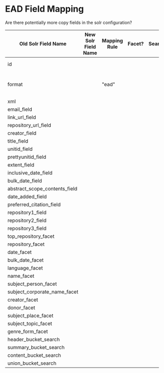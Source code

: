 # EAD Field Mapping

Are there potentially more copy fields in the solr configuration?

| Old Solr Field Name           | New Solr Field Name | Mapping Rule | Facet? | Searchable? | Displayed In | Note |
|-------------------------------| ----- |-------------|--------|-------------| ----- |------|
| id                            | | |        |             | Index, Show | |
| format                        | | "ead"       |        |             |      | Probably not needed anymore? |
| xml                           | | | | | | | 
| email_field                   | | | | | | | 
| link_url_field                | | | | | | | 
| repository_url_field          | | | | | | | 
| creator_field                 | | | | | | | 
| title_field                   | | | | | | | 
| unitid_field                  | | | | | | | 
| prettyunitid_field            | | | | | | | 
| extent_field                  | | | | | | | 
| inclusive_date_field          | | | | | | | 
| bulk_date_field               | | | | | | | 
| abstract_scope_contents_field | | | | | | | 
| date_added_field              | | | | | | | 
| preferred_citation_field      | | | | | | | 
| repository1_field             | | | | | | | 
| repository2_field             | | | | | | | 
| repository3_field             | | | | | | | 
| top_repository_facet          | | | | | | | 
| repository_facet              | | | | | | | 
| date_facet                    | | | | | | | 
| bulk_date_facet               | | | | | | | 
| language_facet                | | | | | | | 
| name_facet                    | | | | | | | 
| subject_person_facet          | | | | | | | 
| subject_corporate_name_facet  | | | | | | | 
| creator_facet                 | | | | | | | 
| donor_facet                   | | | | | | | 
| subject_place_facet           | | | | | | | 
| subject_topic_facet           | | | | | | | 
| genre_form_facet              | | | | | | | 
| header_bucket_search          | | | | | | | 
| summary_bucket_search         | | | | | | | 
| content_bucket_search         | | | | | | | 
| union_bucket_search           | | | | | | | 

